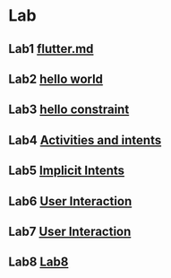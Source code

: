 # Lab

## Lab1 [flutter.md](https://github.com/caopeixinnku/IMD_repository/blob/main/flutter.md)

## Lab2 [hello world](https://github.com/caopeixinnku/IMD_repository/commit/03d39f22ffed48bc9dab08434c6e9fc946c4a2be)

## Lab3 [hello constraint](https://github.com/caopeixinnku/IMD_repository/tree/main/lab3)

## Lab4 [Activities and intents](https://github.com/caopeixinnku/IMD_repository/tree/main/lab4)

## Lab5 [Implicit Intents](https://github.com/caopeixinnku/IMD_repository/tree/main/lab5)

## Lab6 [User Interaction](https://github.com/caopeixinnku/IMD_repository/tree/main/lab6)

## Lab7 [User Interaction](https://github.com/caopeixinnku/IMD_repository/tree/main/lab7)

## Lab8 [Lab8](https://github.com/caopeixinnku/IMD_repository/tree/main/lab8)
